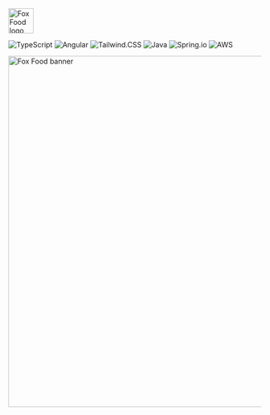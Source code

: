 <img height="50" src="https://cdn.gaetandev.fr/foxfood/files/FoxFood.png" alt="Fox Food logo" />

![TypeScript](https://img.shields.io/badge/FrontEnd-TypeScript-blue)
![Angular](https://img.shields.io/badge/FrontEnd-Angular-red)
![Tailwind.CSS](https://img.shields.io/badge/FrontEnd-Tailwind.CSS-blue)
![Java](https://img.shields.io/badge/BackEnd-Java-orange)
![Spring.io](https://img.shields.io/badge/BackEnd-Spring.io-green)
![AWS](https://img.shields.io/badge/Hosting-AWS-yellow)


<img width="700" src="https://cdn.gaetandev.fr/foxfood/files/FoxFood-Banner.png" alt="Fox Food banner" />
